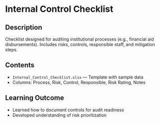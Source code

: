 # Internal Control Checklist

## Description
Checklist designed for auditing institutional processes (e.g., financial aid disbursements). Includes risks, controls, responsible staff, and mitigation steps.

## Contents
- `Internal_Control_Checklist.xlsx` — Template with sample data
- Columns: Process, Risk, Control, Responsible, Risk Rating, Notes

## Learning Outcome
- Learned how to document controls for audit readiness
- Developed understanding of risk prioritization

